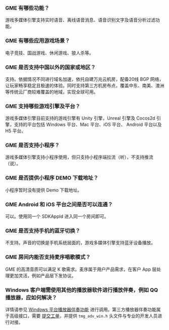 
### GME 有哪些功能？

游戏多媒体引擎支持实时语音、离线语音消息、语音识别文字及语音分析过滤功能。

### GME 有哪些应用游戏场景？

电子竞技、国战游戏、休闲游戏、狼人杀等。

### GME 是否支持中国以外的国家或地区？

支持。依据情况不同进行域名加速，依托自建万兆云机房，配备20线 BGP 网络，让玩家畅享稳定且极速的体验。同时支持第三方机房布点，覆盖中东、南美、澳洲等传统云厂商较难覆盖的地域，实现全球可用。

### GME 支持哪些游戏引擎及平台？

游戏多媒体引擎目前支持的游戏引擎有 Unity 引擎，Unreal 引擎及 Cocos2d 引擎，支持的平台包括 Windows 平台、Mac 平台、iOS 平台、 Android 平台以及 H5 平台。

### GME 是否支持小程序？

游戏多媒体引擎支持小程序使用，但只支持小程序端拉流（听），不支持推流（说）。

### GME 是否提供小程序 DEMO 下载地址？

小程序暂时没有提供 Demo 下载地址。

### GME Android 和 iOS 平台之间是否可以连通？

可以。使用同一个 SDKAppId 进入同一个房间即可。

### GME 是否支持手机的蓝牙切换？

不支持。声音的切换是手机系统层面的，游戏多媒体引擎支持蓝牙设备播放。

### GME 房间内能否支持麦序唱歌模式？

GME 的高清音质可以满足 K 歌需求。麦序属于用户产品需求，在客户 App 层处理更加灵活，例如产品层下发协议。

### Windows 客户端需使用其他的播放器软件进行播放伴奏，例如 QQ 播放器，应如何解决？

详情请参见 [Windows 平台播放器伴奏功能](https://cloud.tencent.com/document/product/607/41826) 进行调用。第三方播放器伴奏功能属于高级接口，需要 [提交工单](https://console.cloud.tencent.com/workorder/category)，并提供 `tmg_adv_win.h` 头文件与专业的开发人员进行对接。


